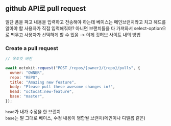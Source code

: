 ## github API로 pull request

일단 폼을 파고 내용을 입력하고 전송해야 하는데 베이스는 메인브랜치라고 치고 헤드를 알아야 함 사용자가 직접 입력해줘야?
아니면 브랜치들을 다 가져와서 select-option으로 띄우고 사용자가 선택하게 할 수 있음 -> 이게 깃허브 사이트 내의 방법

### Create a pull request

```js
// 옥토킷 버전

await octokit.request("POST /repos/{owner}/{repo}/pulls", {
  owner: "OWNER",
  repo: "REPO",
  title: "Amazing new feature",
  body: "Please pull these awesome changes in!",
  head: "octocat:new-feature",
  base: "master",
});
```

`head`가 내가 수정을 한 브랜치  
`base`는 말 그대로 베이스, 수정 내용이 병합될 브랜치(메인이나 디벨롭 같은)
